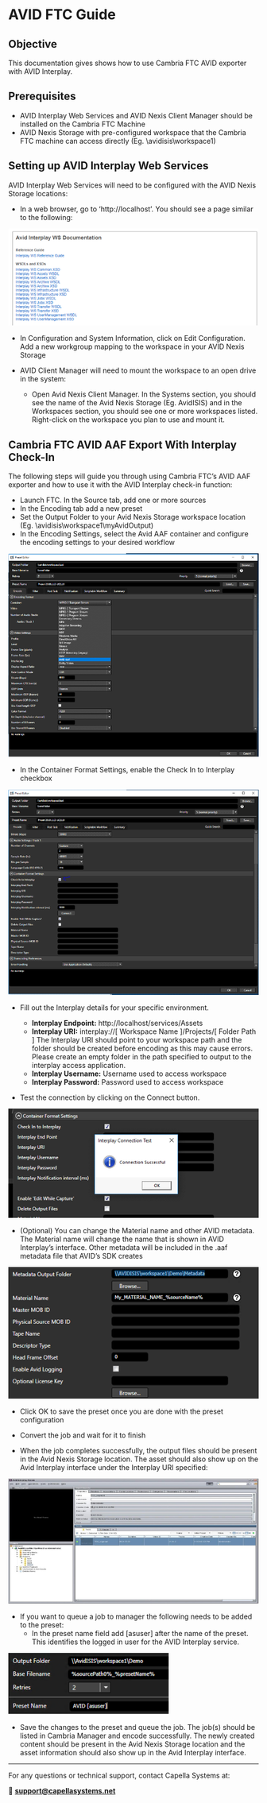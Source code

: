 # AVID FTC Guide

## Objective

This documentation gives shows how to use Cambria FTC AVID exporter with AVID Interplay.

## Prerequisites

* AVID Interplay Web Services and AVID Nexis Client Manager should be installed on the Cambria FTC Machine
* AVID Nexis Storage with pre-configured workspace that the Cambria FTC machine can access directly (Eg. \\avidisis\workspace1)


## Setting up AVID Interplay Web Services 
	
AVID Interplay Web Services will need to be configured with the AVID Nexis Storage locations:

* In a web browser, go to ‘http://localhost’. You should see a page similar to the following:

![](01_avid_interplay.png)

* In Configuration and System Information, click on Edit Configuration. Add a new workgroup mapping to the workspace in your AVID Nexis Storage

* AVID Client Manager will need to mount the workspace to an open drive in the system:
    * Open Avid Nexis Client Manager. In the Systems section, you should see the name of the Avid Nexis Storage (Eg. AvidISIS) and in the Workspaces section, you should see one or more workspaces listed. Right-click on the workspace you plan to use and mount it.

	
## Cambria FTC AVID AAF Export With Interplay Check-In

The following steps will guide you through using Cambria FTC’s AVID AAF exporter and how to use it with the AVID Interplay check-in function:

* Launch FTC. In the Source tab, add one or more sources
* In the Encoding tab add a new preset
* Set the Output Folder to your Avid Nexis Storage workspace location (Eg. \\avidisis\workspace1\myAvidOutput)
* In the Encoding Settings, select the Avid AAF container and configure the encoding settings to your desired workflow

![](02_preset_editor.png)

* In the Container Format Settings, enable the Check In to Interplay checkbox

	
![](03_preset_editor_checkin.png)

* Fill out the Interplay details for your specific environment. 
    * **Interplay Endpoint:** http://localhost/services/Assets
    * **Interplay URI:** interplay://[ Workspace Name ]/Projects/[ Folder Path ]  The Interplay URI should point to your workspace path and the folder should be created before encoding as this may cause errors. Please create an empty folder in the path specified to output to the interplay access application.
    * **Interplay Username:** Username used to access workspace
    * **Interplay Password:** Password used to access workspace

* Test the connection by clicking on the Connect button.


![](04_connection_test.png)

* (Optional) You can change the Material name and other AVID metadata. The Material name will change the name that is shown in AVID Interplay’s interface. Other metadata will be included in the .aaf metadata file that AVID’s SDK creates

![](05_metadata_output.png)

* Click OK to save the preset once you are done with the preset configuration

* Convert the job and wait for it to finish

* When the job completes successfully, the output files should be present in the Avid Nexis Storage location. The asset should also show up on the Avid Interplay interface under the Interplay URI specified:


![](06_interplay_access.png)


* If you want to queue a job to manager the following needs to be added to the preset:
    * In the preset name field add [asuser] after the name of the preset. This identifies the logged in user for the AVID Interplay service.


![](07_preset_field.png)

  * Save the changes to the preset and queue the job. The job(s) should be listed in Cambria Manager and encode successfully. The newly created content should be present in the Avid Nexis Storage location and the asset information should also show up in the Avid Interplay interface.
    
---

For any questions or technical support, contact Capella Systems at:

📧 **support@capellasystems.net**


